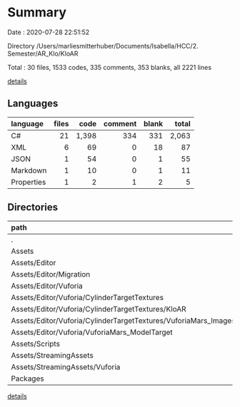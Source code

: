 # Summary

Date : 2020-07-28 22:51:52

Directory /Users/marliesmitterhuber/Documents/Isabella/HCC/2. Semester/AR_Klo/KloAR

Total : 30 files,  1533 codes, 335 comments, 353 blanks, all 2221 lines

[details](details.md)

## Languages
| language | files | code | comment | blank | total |
| :--- | ---: | ---: | ---: | ---: | ---: |
| C# | 21 | 1,398 | 334 | 331 | 2,063 |
| XML | 6 | 69 | 0 | 18 | 87 |
| JSON | 1 | 54 | 0 | 1 | 55 |
| Markdown | 1 | 10 | 0 | 1 | 11 |
| Properties | 1 | 2 | 1 | 2 | 5 |

## Directories
| path | files | code | comment | blank | total |
| :--- | ---: | ---: | ---: | ---: | ---: |
| . | 30 | 1,533 | 335 | 353 | 2,221 |
| Assets | 27 | 1,467 | 334 | 349 | 2,150 |
| Assets/Editor | 4 | 183 | 0 | 64 | 247 |
| Assets/Editor/Migration | 1 | 158 | 0 | 55 | 213 |
| Assets/Editor/Vuforia | 3 | 25 | 0 | 9 | 34 |
| Assets/Editor/Vuforia/CylinderTargetTextures | 2 | 12 | 0 | 2 | 14 |
| Assets/Editor/Vuforia/CylinderTargetTextures/KloAR | 1 | 6 | 0 | 1 | 7 |
| Assets/Editor/Vuforia/CylinderTargetTextures/VuforiaMars_Images | 1 | 6 | 0 | 1 | 7 |
| Assets/Editor/Vuforia/VuforiaMars_ModelTarget | 1 | 13 | 0 | 7 | 20 |
| Assets/Scripts | 20 | 1,240 | 334 | 276 | 1,850 |
| Assets/StreamingAssets | 3 | 44 | 0 | 9 | 53 |
| Assets/StreamingAssets/Vuforia | 3 | 44 | 0 | 9 | 53 |
| Packages | 1 | 54 | 0 | 1 | 55 |

[details](details.md)